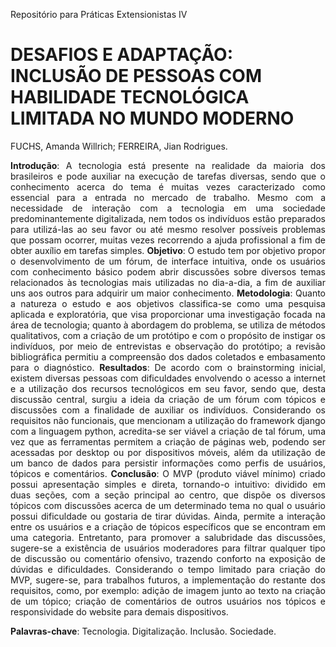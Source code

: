 Repositório para Práticas Extensionistas IV

# DESAFIOS E ADAPTAÇÃO: INCLUSÃO DE PESSOAS COM HABILIDADE TECNOLÓGICA LIMITADA NO MUNDO MODERNO
FUCHS, Amanda Willrich; FERREIRA, Jian Rodrigues.

<p align="justify">
<strong>Introdução</strong>: A tecnologia está presente na realidade da maioria dos brasileiros e pode auxiliar na execução de tarefas diversas, sendo que o conhecimento acerca do tema é muitas vezes caracterizado como essencial para a entrada no mercado de trabalho. Mesmo com a necessidade de interação com a tecnologia em uma sociedade predominantemente digitalizada, nem todos os indivíduos estão preparados para utilizá-las ao seu favor ou até mesmo resolver possíveis problemas que possam ocorrer, muitas vezes recorrendo a ajuda profissional a fim de obter auxílio em tarefas simples. <strong>Objetivo</strong>: O estudo tem por objetivo propor o desenvolvimento de um fórum, de interface intuitiva, onde os usuários com conhecimento básico podem abrir discussões sobre diversos temas relacionados às tecnologias
mais utilizadas no dia-a-dia, a fim de auxiliar uns aos outros para adquirir um maior conhecimento. <strong>Metodologia</strong>: Quanto a natureza o estudo e aos objetivos classifica-se como uma pesquisa aplicada e exploratória, que visa proporcionar uma investigação focada na área de tecnologia; quanto à abordagem do problema, se utiliza de métodos qualitativos, com a criação de um protótipo e com o propósito de instigar os indivíduos, por meio de entrevistas e observação do protótipo; a revisão bibliográfica permitiu a compreensão dos dados coletados
e embasamento para o diagnóstico. <strong>Resultados</strong>: De acordo com o brainstorming inicial, existem diversas pessoas com dificuldades envolvendo o acesso a internet e a utilização dos recursos tecnológicos em seu favor, sendo que, desta discussão central, surgiu a ideia da criação de um fórum com tópicos e discussões com a finalidade de auxiliar os indivíduos. Considerando os requisitos não funcionais, que mencionam a utilização do framework django com a linguagem python, acredita-se ser viável a criação de tal fórum, uma vez que as ferramentas permitem a criação de páginas web, podendo ser acessadas por desktop ou por dispositivos móveis, além da utilização de um banco de dados para persistir informações como perfis de usuários, tópicos e comentários. <strong>Conclusão</strong>: O MVP (produto viável mínimo) criado possui apresentação simples e direta, tornando-o intuitivo: dividido em duas seções, com a seção principal ao centro, que dispõe os diversos tópicos com discussões acerca de um determinado tema no qual o usuário possui dificuldade ou gostaria de tirar dúvidas. Ainda, permite a interação entre os usuários e a criação de tópicos específicos que se encontram em uma categoria. Entretanto, para promover a salubridade das discussões, sugere-se a existência de usuários moderadores para filtrar qualquer tipo de discussão ou comentário ofensivo, trazendo conforto na exposição de dúvidas e dificuldades. Considerando o tempo limitado para criação do MVP, sugere-se, para trabalhos futuros, a implementação do restante dos requisitos, como, por exemplo: adição de imagem junto ao texto na criação de um tópico; criação de comentários de outros usuários nos tópicos e responsividade do website para demais dispositivos.
</p>

<strong>Palavras-chave</strong>: Tecnologia. Digitalização. Inclusão. Sociedade.
